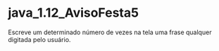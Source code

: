 # java_1.12_AvisoFesta5
Escreve um determinado número de vezes na tela uma frase qualquer digitada pelo usuário.
